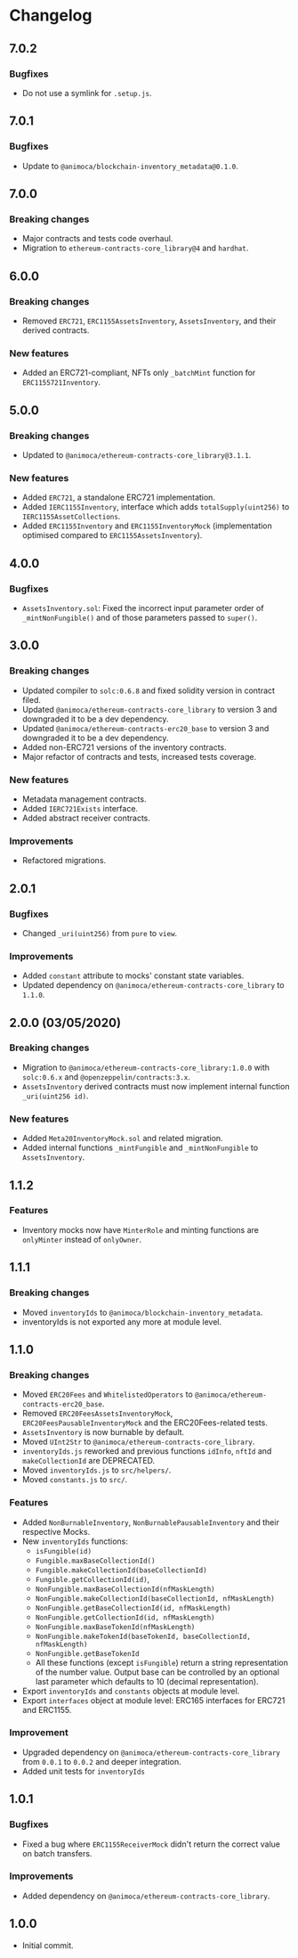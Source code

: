 # Changelog

## 7.0.2

### Bugfixes
 * Do not use a symlink for `.setup.js`.

## 7.0.1

### Bugfixes
 * Update to `@animoca/blockchain-inventory_metadata@0.1.0`.

## 7.0.0

### Breaking changes
 * Major contracts and tests code overhaul.
 * Migration to `ethereum-contracts-core_library@4` and `hardhat`.

## 6.0.0

### Breaking changes
 * Removed `ERC721`, `ERC1155AssetsInventory`, `AssetsInventory`, and their derived contracts.

### New features
 * Added an ERC721-compliant, NFTs only `_batchMint` function for `ERC1155721Inventory`.

## 5.0.0

### Breaking changes
 * Updated to `@animoca/ethereum-contracts-core_library@3.1.1`.

### New features
 * Added `ERC721`, a standalone ERC721 implementation.
 * Added `IERC1155Inventory`, interface which adds `totalSupply(uint256)` to `IERC1155AssetCollections`.
 * Added `ERC1155Inventory` and `ERC1155InventoryMock` (implementation optimised compared to `ERC1155AssetsInventory`).

## 4.0.0

### Bugfixes
 * `AssetsInventory.sol`: Fixed the incorrect input parameter order of `_mintNonFungible()` and of those parameters passed to `super()`.

## 3.0.0

### Breaking changes
 * Updated compiler to `solc:0.6.8` and fixed solidity version in contract filed.
 * Updated `@animoca/ethereum-contracts-core_library` to version 3 and downgraded it to be a dev dependency.
 * Updated `@animoca/ethereum-contracts-erc20_base` to version 3 and downgraded it to be a dev dependency.
 * Added non-ERC721 versions of the inventory contracts.
 * Major refactor of contracts and tests, increased tests coverage.

### New features
 * Metadata management contracts.
 * Added `IERC721Exists` interface.
 * Added abstract receiver contracts.

### Improvements
 * Refactored migrations.

## 2.0.1

### Bugfixes
 * Changed `_uri(uint256)` from `pure` to `view`.

### Improvements
 * Added `constant` attribute to mocks' constant state variables.
 * Updated dependency on `@animoca/ethereum-contracts-core_library` to `1.1.0`.

## 2.0.0 (03/05/2020)

### Breaking changes
 * Migration to `@animoca/ethereum-contracts-core_library:1.0.0` with `solc:0.6.x` and `@openzeppelin/contracts:3.x`.
 * `AssetsInventory` derived contracts must now implement internal function `_uri(uint256 id)`.

### New features
 * Added `Meta20InventoryMock.sol` and related migration.
 * Added internal functions `_mintFungible` and `_mintNonFungible` to `AssetsInventory`.

## 1.1.2

### Features
 * Inventory mocks now have `MinterRole` and minting functions are `onlyMinter` instead of `onlyOwner`.

## 1.1.1

### Breaking changes
 * Moved `inventoryIds` to `@animoca/blockchain-inventory_metadata`.
 * inventoryIds is not exported any more at module level.

## 1.1.0

### Breaking changes
 * Moved `ERC20Fees` and `WhitelistedOperators` to `@animoca/ethereum-contracts-erc20_base`.
 * Removed `ERC20FeesAssetsInventoryMock`, `ERC20FeesPausableInventoryMock` and the ERC20Fees-related tests.
 * `AssetsInventory` is now burnable by default.
 * Moved `UInt2Str` to `@animoca/ethereum-contracts-core_library`.
 * `inventoryIds.js` reworked and previous functions `idInfo`, `nftId` and `makeCollectionId` are DEPRECATED.
 * Moved `inventoryIds.js` to `src/helpers/`.
 * Moved `constants.js` to `src/`.

### Features
 * Added `NonBurnableInventory`, `NonBurnablePausableInventory` and their respective Mocks.
 * New `inventoryIds` functions:
   * `isFungible(id)`
   * `Fungible.maxBaseCollectionId()`
   * `Fungible.makeCollectionId(baseCollectionId)`
   * `Fungible.getCollectionId(id)`,
   * `NonFungible.maxBaseCollectionId(nfMaskLength)`
   * `NonFungible.makeCollectionId(baseCollectionId, nfMaskLength)`
   * `NonFungible.getBaseCollectionId(id, nfMaskLength)`
   * `NonFungible.getCollectionId(id, nfMaskLength)`
   * `NonFungible.maxBaseTokenId(nfMaskLength)`
   * `NonFungible.makeTokenId(baseTokenId, baseCollectionId, nfMaskLength)`
   * `NonFungible.getBaseTokenId`
   * All these functions (except `isFungible`) return a string representation of the number value. Output base can be controlled by an optional last parameter which defaults to 10 (decimal representation).
 * Export `inventoryIds` and `constants` objects at module level.
 * Export `interfaces` object at module level: ERC165 interfaces for ERC721 and ERC1155.

### Improvement
 * Upgraded dependency on `@animoca/ethereum-contracts-core_library` from `0.0.1` to `0.0.2` and deeper integration.
 * Added unit tests for `inventoryIds`

 ## 1.0.1

### Bugfixes
* Fixed a bug where `ERC1155ReceiverMock` didn't return the correct value on batch transfers.

### Improvements
* Added dependency on `@animoca/ethereum-contracts-core_library`.

 ## 1.0.0
* Initial commit.
